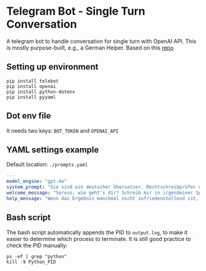 # Telegram Bot - Single Turn Conversation

A telegram bot to handle conversation for single turn with OpenAI API. 
This is mostly purpose-built, e.g., a German Helper.
Based on this [repo](https://github.com/wenyuan-wu/chatGPT_tg_bot_demo)

## Setting up environment

```commandline
pip install telebot
pip install openai
pip install python-dotenv
pip install pyyaml
```

## Dot env file

It needs two keys: `BOT_TOKEN` and `OPENAI_API`

## YAML settings example

Default location: `./prompts.yaml`

```yaml
---
model_engine: "gpt-4o"
system_prompt: "Sie sind ein deutscher Übersetzer, Rechtschreibprüfer und Korrekturleser. Der Benutzer schreibt in einer beliebigen Sprache und Sie erkennen die Sprache, übersetzen sie und antworten mit der korrigierten und verbesserten Version des Eingabetextes in Hochdeutsch. Verwenden Sie für Pronomen der zweiten Person immer die vertraute Form. Geben Sie außerdem 2 alternative Versionen der Übersetzung und Erklärungen an."
welcome_message: "Servus, wie geht's dir? Schreib mir in irgendeiner Sprache und ich helfe dir mit der Übersetzung ins Deutsche!"
help_message: "Wenn das Ergebnis manchmal nicht zufriedenstellend ist, versuche es einfach ein andermal. Die Flexibilität des Modells ist hoch, jede Ausgabe sollte unterschiedlich sein, auch wenn die Eingabe die gleiche ist."
```

## Bash script

The bash script automatically appends the PID to `output.log`, to make it easier to determine which process to terminate. It is still good practice to check the PID manually:

```commandline
ps -ef | grep "python"
kill -9 Python_PID
```

